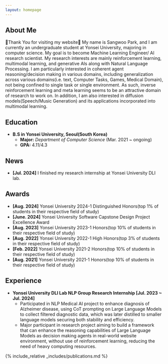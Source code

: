 ```yaml
---
layout: homepage
---
```


## About Me

👏Thank You for visiting my website👏 My name is Sangwoo Park, and I am currently an undergraduate student at Yonsei University, majoring in computer science. My goal is to become Machine Learning Engineer/ AI research scientist. My research interests are mainly reinforcement learning, multimodal learning, and generative AIs along with Natural Language Processing. I am particularly interested in coherent agent reasoning/decision making in various domains, including generalization across various domains(i.e. text, Computer Tasks, Games, Medical Domain), not being confined to single task or single environment. As such, inverse reinforcement learning and meta learning seems to be an attractive domain of research to work on. In addition, I am also interested in diffusion models(Speech/Music Generation) and its applications incorporated into multimodal learning.

## Education

- **B.S in Yonsei University, Seoul(South Korea)**
    - **Major:** *Department of Computer Science* (Mar. 2021 ~ ongoing)
    - **GPA:** 4.11/4.3

## News
- **[Jul. 2024]** I finished my research internship at Yonsei University DLI lab.

## Awards
- **[Aug. 2024]** Yonsei University 2024-1 Distinguished Honors(top 1% of students in their respective field of study)
- **[June. 2024]** Yonsei University Software Capstone Design Project Excellence Award
- **[Aug. 2023]** Yonsei University 2023-1 Honors(top 10% of students in their respective field of study)
- **[Aug. 2022]** Yonsei University 2022-1 High Honors(top 3% of students in their respective field of study)
- **[Feb. 2022]** Yonsei University 2021-2 Honors(top 10% of students in their respective field of study)
- **[Aug. 2021]** Yonsei University 2021-1 Honors(top 10% of students in their respective field of study)

## Experience
- **Yonsei University DLI Lab NLP Group Research Internship [Jul. 2023 ~ Jul. 2024]**
    - Participated in NLP Medical AI project to enhance diagnosis of Alzheimer disease, using CoT prompting on Large Language Models to collect filtered diagnostic
    data, which was later distilled to smaller language models securing both stability and efficiency.
    - Major participant in research project aiming to build a framework that can enhance the reasoning capabilities of Large Language Models as decision making agents in real-world website environment, without use of reinforcement learning, reducing the need of heavy computing resources.


{% include_relative _includes/publications.md %}


